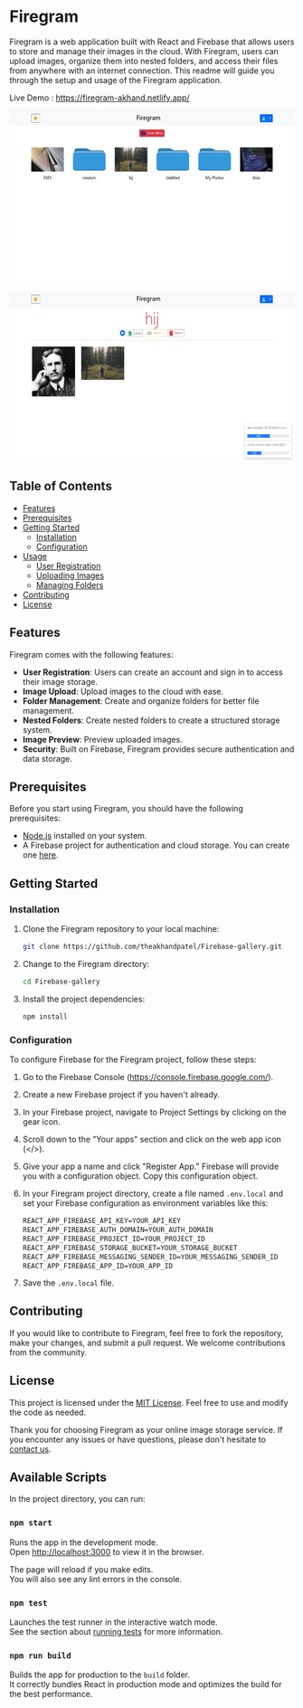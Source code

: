 # Firegram 

Firegram is a web application built with React and Firebase that allows users to store and manage their images in the cloud. With Firegram, users can upload images, organize them into nested folders, and access their files from anywhere with an internet connection. This readme will guide you through the setup and usage of the Firegram application.

Live Demo :   https://firegram-akhand.netlify.app/


<div align="center">
<img src="./images/homepage.jpeg"  width="600" height="300">
<br>
<br>
<img src="./images/gallery-view.jpeg"  width="600" height="300">
</div>

## Table of Contents

- [Features](#features)
- [Prerequisites](#prerequisites)
- [Getting Started](#getting-started)
  - [Installation](#installation)
  - [Configuration](#configuration)
- [Usage](#usage)
  - [User Registration](#user-registration)
  - [Uploading Images](#uploading-images)
  - [Managing Folders](#managing-folders)
- [Contributing](#contributing)
- [License](#license)

## Features

Firegram comes with the following features:

- **User Registration**: Users can create an account and sign in to access their image storage.
- **Image Upload**: Upload images to the cloud with ease.
- **Folder Management**: Create and organize folders for better file management.
- **Nested Folders**: Create nested folders to create a structured storage system.
- **Image Preview**: Preview uploaded images.
- **Security**: Built on Firebase, Firegram provides secure authentication and data storage.

## Prerequisites

Before you start using Firegram, you should have the following prerequisites:

- [Node.js](https://nodejs.org/) installed on your system.
- A Firebase project for authentication and cloud storage. You can create one [here](https://console.firebase.google.com/).

## Getting Started

### Installation

1. Clone the Firegram repository to your local machine:

   ```bash
   git clone https://github.com/theakhandpatel/Firebase-gallery.git
   ```

2. Change to the Firegram directory:

   ```bash
   cd Firebase-gallery
   ```

3. Install the project dependencies:

   ```bash
   npm install
   ```

### Configuration

To configure Firebase for the Firegram project, follow these steps:

1. Go to the Firebase Console (https://console.firebase.google.com/).

2. Create a new Firebase project if you haven't already.

3. In your Firebase project, navigate to Project Settings by clicking on the gear icon.

4. Scroll down to the "Your apps" section and click on the web app icon (</>).

5. Give your app a name and click "Register App." Firebase will provide you with a configuration object. Copy this configuration object.

6. In your Firegram project directory, create a file named `.env.local` and set your Firebase configuration as environment variables like this:

   ```env
   REACT_APP_FIREBASE_API_KEY=YOUR_API_KEY
   REACT_APP_FIREBASE_AUTH_DOMAIN=YOUR_AUTH_DOMAIN
   REACT_APP_FIREBASE_PROJECT_ID=YOUR_PROJECT_ID
   REACT_APP_FIREBASE_STORAGE_BUCKET=YOUR_STORAGE_BUCKET
   REACT_APP_FIREBASE_MESSAGING_SENDER_ID=YOUR_MESSAGING_SENDER_ID
   REACT_APP_FIREBASE_APP_ID=YOUR_APP_ID
   ```

7. Save the `.env.local` file.

## Contributing

If you would like to contribute to Firegram, feel free to fork the repository, make your changes, and submit a pull request. We welcome contributions from the community.

## License

This project is licensed under the [MIT License](LICENSE). Feel free to use and modify the code as needed.

Thank you for choosing Firegram as your online image storage service. If you encounter any issues or have questions, please don't hesitate to [contact us](mailto:contact@firegram.com).


## Available Scripts

In the project directory, you can run:

### `npm start`

Runs the app in the development mode.\
Open [http://localhost:3000](http://localhost:3000) to view it in the browser.

The page will reload if you make edits.\
You will also see any lint errors in the console.

### `npm test`

Launches the test runner in the interactive watch mode.\
See the section about [running tests](https://facebook.github.io/create-react-app/docs/running-tests) for more information.

### `npm run build`

Builds the app for production to the `build` folder.\
It correctly bundles React in production mode and optimizes the build for the best performance.

